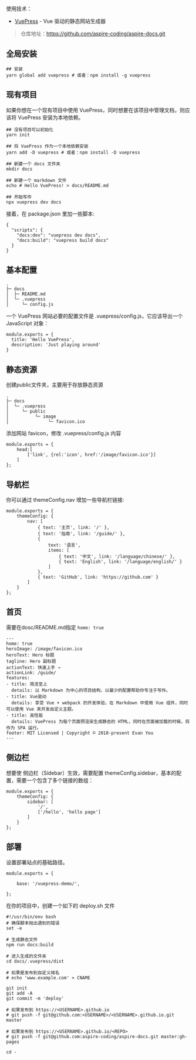 使用技术：

 - [VuePress][1] - Vue 驱动的静态网站生成器

> 仓库地址：https://github.com/aspire-coding/aspire-docs.git


## 全局安装
```
## 安装
yarn global add vuepress # 或者：npm install -g vuepress
```
## 现有项目
如果你想在一个现有项目中使用 VuePress，同时想要在该项目中管理文档，则应该将 VuePress 安装为本地依赖。

```
## 没有项目可以初始化
yarn init

## 将 VuePress 作为一个本地依赖安装
yarn add -D vuepress # 或者：npm install -D vuepress

## 新建一个 docs 文件夹
mkdir docs

## 新建一个 markdown 文件
echo # Hello VuePress! > docs/README.md

## 开始写作
npx vuepress dev docs
```

接着，在 package.json 里加一些脚本:

```
{
  "scripts": {
    "docs:dev": "vuepress dev docs",
    "docs:build": "vuepress build docs"
  }
}
```

## 基本配置

```
.
├─ docs
│  ├─ README.md
│  └─ .vuepress
│     └─ config.js
```
一个 VuePress 网站必要的配置文件是 .vuepress/config.js，它应该导出一个 JavaScript 对象：
```
module.exports = {
  title: 'Hello VuePress',
  description: 'Just playing around'
}
```


## 静态资源

创建public文件夹，主要用于存放静态资源

```
.
├─ docs
│  └─ .vuepress
│     └─ public
│          └─ image
│               └─ favicon.ico
```

添加网站 favicon，修改 .vuepress/config.js 内容

```
module.exports = {
    head:[
        ['link', {rel:'icon', href:'/image/favicon.ico'}]
    ]
};
```



## 导航栏

你可以通过 themeConfig.nav 增加一些导航栏链接:

```
module.exports = {
    themeConfig: {
        nav: [
            { text: '主页', link: '/' },
            { text: '指南', link: '/guide/' },
            {
                text: '语言',
                items: [
                    { text: '中文', link: '/language/chinese/' },
                    { text: 'English', link: '/language/english/' }
                ]
            },
            { text: 'GitHub', link: 'https://github.com' }
        ]
    }
};
```

## 首页
需要在dosc/README.md指定 `home: true`

```
---
home: true
heroImage: /image/favicon.ico
heroText: Hero 标题
tagline: Hero 副标题
actionText: 快速上手 →
actionLink: /guide/
features:
- title: 简洁至上
  details: 以 Markdown 为中心的项目结构，以最少的配置帮助你专注于写作。
- title: Vue驱动
  details: 享受 Vue + webpack 的开发体验，在 Markdown 中使用 Vue 组件，同时可以使用 Vue 来开发自定义主题。
- title: 高性能
  details: VuePress 为每个页面预渲染生成静态的 HTML，同时在页面被加载的时候，将作为 SPA 运行。
footer: MIT Licensed | Copyright © 2018-present Evan You
---
```


## 侧边栏
想要使 侧边栏（Sidebar）生效，需要配置 themeConfig.sidebar，基本的配置，需要一个包含了多个链接的数组：

```
module.exports = {
    themeConfig: {
        sidebar: [
            '/',
            ['/hello', 'hello page']
        ]
    }
};
```

## 部署

设置部署站点的基础路径。

```
module.exports = {

    base: '/vuepress-demo/',
    
};
```

在你的项目中，创建一个如下的 deploy.sh 文件

```
#!/usr/bin/env bash
# 确保脚本抛出遇到的错误
set -e

# 生成静态文件
npm run docs:build

# 进入生成的文件夹
cd docs/.vuepress/dist

# 如果是发布到自定义域名
# echo 'www.example.com' > CNAME

git init
git add -A
git commit -m 'deploy'

# 如果发布到 https://<USERNAME>.github.io
# git push -f git@github.com:<USERNAME>/<USERNAME>.github.io.git master

# 如果发布到 https://<USERNAME>.github.io/<REPO>
# git push -f git@github.com:aspire-coding/aspire-docs.git master:gh-pages

cd -
```

  [1]: https://vuepress.vuejs.org/zh/
